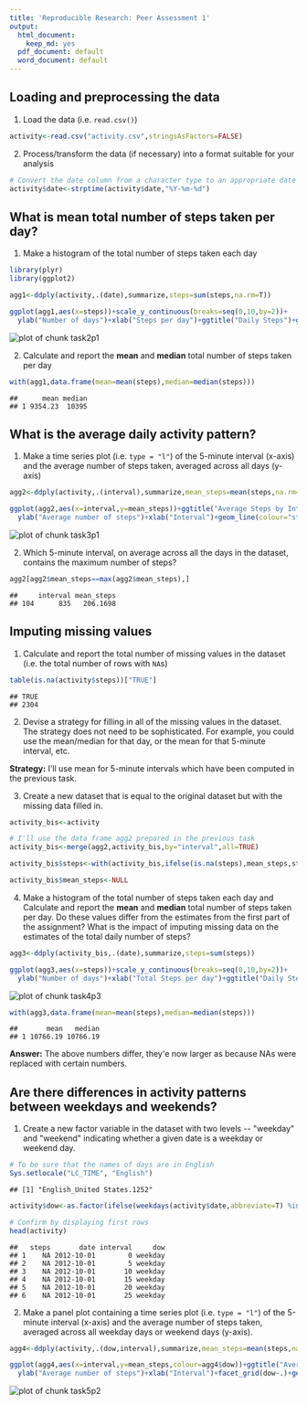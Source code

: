 ```yaml
---
title: 'Reproducible Research: Peer Assessment 1'
output:
  html_document:
    keep_md: yes
  pdf_document: default
  word_document: default
---
```



## Loading and preprocessing the data

1. Load the data (i.e. `read.csv()`)


```r
activity<-read.csv("activity.csv",stringsAsFactors=FALSE)
```

2. Process/transform the data (if necessary) into a format suitable for your analysis


```r
# Convert the date column from a character type to an appropriate date format
activity$date<-strptime(activity$date,"%Y-%m-%d")
```


## What is mean total number of steps taken per day?

1. Make a histogram of the total number of steps taken each day


```r
library(plyr)
library(ggplot2)

agg1<-ddply(activity,.(date),summarize,steps=sum(steps,na.rm=T))

ggplot(agg1,aes(x=steps))+scale_y_continuous(breaks=seq(0,10,by=2))+
  ylab("Number of days")+xlab("Steps per day")+ggtitle("Daily Steps")+geom_histogram(binwidth=1000)
```

![plot of chunk task2p1](figure/task2p1-1.png) 

2. Calculate and report the **mean** and **median** total number of steps taken per day


```r
with(agg1,data.frame(mean=mean(steps),median=median(steps)))
```

```
##      mean median
## 1 9354.23  10395
```


## What is the average daily activity pattern?

1. Make a time series plot (i.e. `type = "l"`) of the 5-minute interval (x-axis) and the average number of steps taken, averaged across all days (y-axis)


```r
agg2<-ddply(activity,.(interval),summarize,mean_steps=mean(steps,na.rm=TRUE))

ggplot(agg2,aes(x=interval,y=mean_steps))+ggtitle("Average Steps by Interval")+
  ylab("Average number of steps")+xlab("Interval")+geom_line(colour="steelblue")
```

![plot of chunk task3p1](figure/task3p1-1.png) 

2. Which 5-minute interval, on average across all the days in the dataset, contains the maximum number of steps?


```r
agg2[agg2$mean_steps==max(agg2$mean_steps),]
```

```
##     interval mean_steps
## 104      835   206.1698
```


## Imputing missing values

1. Calculate and report the total number of missing values in the dataset (i.e. the total number of rows with `NA`s)


```r
table(is.na(activity$steps))["TRUE"]
```

```
## TRUE 
## 2304
```

2. Devise a strategy for filling in all of the missing values in the dataset. The strategy does not need to be sophisticated. For example, you could use the mean/median for that day, or the mean for that 5-minute interval, etc.

**Strategy:** I'll use mean for 5-minute intervals which have been computed in the previous task.

3. Create a new dataset that is equal to the original dataset but with the missing data filled in.


```r
activity_bis<-activity

# I'll use the data frame agg2 prepared in the previous task
activity_bis<-merge(agg2,activity_bis,by="interval",all=TRUE)

activity_bis$steps<-with(activity_bis,ifelse(is.na(steps),mean_steps,steps))

activity_bis$mean_steps<-NULL
```

4. Make a histogram of the total number of steps taken each day and Calculate and report the **mean** and **median** total number of steps taken per day. Do these values differ from the estimates from the first part of the assignment? What is the impact of imputing missing data on the estimates of the total daily number of steps?


```r
agg3<-ddply(activity_bis,.(date),summarize,steps=sum(steps))

ggplot(agg3,aes(x=steps))+scale_y_continuous(breaks=seq(0,10,by=2))+
  ylab("Number of days")+xlab("Total Steps per day")+ggtitle("Daily Steps (NAs removed)")+geom_histogram(binwidth=1000)
```

![plot of chunk task4p3](figure/task4p3-1.png) 

```r
with(agg3,data.frame(mean=mean(steps),median=median(steps)))
```

```
##       mean   median
## 1 10766.19 10766.19
```
  
**Answer:** The above numbers differ, they'e now larger as because NAs were replaced with certain numbers.


## Are there differences in activity patterns between weekdays and weekends?

1. Create a new factor variable in the dataset with two levels -- "weekday" and "weekend" indicating whether a given date is a weekday or weekend day.


```r
# To be sure that the names of days are in English
Sys.setlocale("LC_TIME", "English") 
```

```
## [1] "English_United States.1252"
```

```r
activity$dow<-as.factor(ifelse(weekdays(activity$date,abbreviate=T) %in% c("Sat","Sun"),"weekend","weekday"))

# Confirm by displaying first rows
head(activity)
```

```
##   steps       date interval     dow
## 1    NA 2012-10-01        0 weekday
## 2    NA 2012-10-01        5 weekday
## 3    NA 2012-10-01       10 weekday
## 4    NA 2012-10-01       15 weekday
## 5    NA 2012-10-01       20 weekday
## 6    NA 2012-10-01       25 weekday
```

2. Make a panel plot containing a time series plot (i.e. `type = "l"`) of the 5-minute interval (x-axis) and the average number of steps taken, averaged across all weekday days or weekend days (y-axis).


```r
agg4<-ddply(activity,.(dow,interval),summarize,mean_steps=mean(steps,na.rm=TRUE))

ggplot(agg4,aes(x=interval,y=mean_steps,colour=agg4$dow))+ggtitle("Average Steps by Interval")+
  ylab("Average number of steps")+xlab("Interval")+facet_grid(dow~.)+geom_line()
```

![plot of chunk task5p2](figure/task5p2-1.png) 
